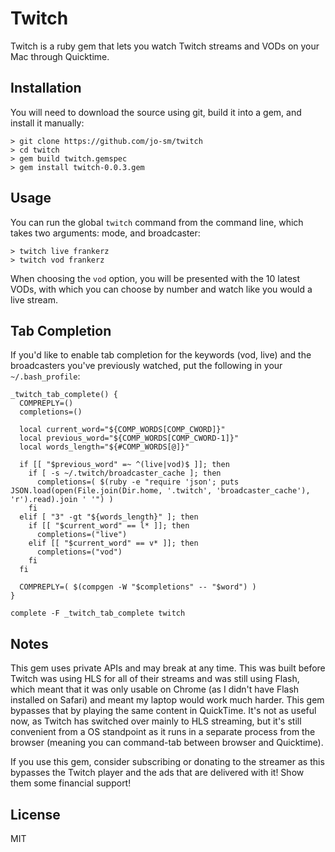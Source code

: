 # Twitch

Twitch is a ruby gem that lets you watch Twitch streams and VODs on your Mac through Quicktime. 

## Installation

You will need to download the source using git, build it into a gem, and install it manually:

```
> git clone https://github.com/jo-sm/twitch
> cd twitch
> gem build twitch.gemspec
> gem install twitch-0.0.3.gem
```

## Usage

You can run the global `twitch` command from the command line, which takes two arguments: mode, and broadcaster:

```
> twitch live frankerz
> twitch vod frankerz
```

When choosing the `vod` option, you will be presented with the 10 latest VODs, with which you can choose by number and watch like you would a live stream.

## Tab Completion

If you'd like to enable tab completion for the keywords (vod, live) and the broadcasters you've previously watched, put the following in your `~/.bash_profile`:

```
_twitch_tab_complete() {
  COMPREPLY=()
  completions=()

  local current_word="${COMP_WORDS[COMP_CWORD]}"
  local previous_word="${COMP_WORDS[COMP_CWORD-1]}"
  local words_length="${#COMP_WORDS[@]}"

  if [[ "$previous_word" =~ ^(live|vod)$ ]]; then
    if [ -s ~/.twitch/broadcaster_cache ]; then
      completions=( $(ruby -e "require 'json'; puts JSON.load(open(File.join(Dir.home, '.twitch', 'broadcaster_cache'), 'r').read).join ' '") )
    fi
  elif [ "3" -gt "${words_length}" ]; then
    if [[ "$current_word" == l* ]]; then
      completions=("live")
    elif [[ "$current_word" == v* ]]; then
      completions=("vod")
    fi
  fi

  COMPREPLY=( $(compgen -W "$completions" -- "$word") )
}

complete -F _twitch_tab_complete twitch
```

## Notes

This gem uses private APIs and may break at any time. This was built before Twitch was using HLS for all of their streams and was still using Flash, which meant that it was only usable on Chrome (as I didn't have Flash installed on Safari) and meant my laptop would work much harder. This gem bypasses that by playing the same content in QuickTime. It's not as useful now, as Twitch has switched over mainly to HLS streaming, but it's still convenient from a OS standpoint as it runs in a separate process from the browser (meaning you can command-tab between browser and Quicktime).

If you use this gem, consider subscribing or donating to the streamer as this bypasses the Twitch player and the ads that are delivered with it! Show them some financial support!

## License

MIT
